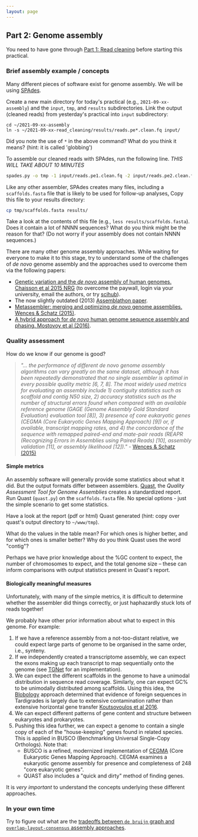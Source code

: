 ```yaml
---
layout: page
---
```


## Part 2: Genome assembly

You need to have gone through [Part 1: Read cleaning](read-cleaning) before starting this practical.

### Brief assembly example / concepts

Many different pieces of software exist for genome assembly. We will be using [SPAdes](https://cab.spbu.ru/software/spades/).

Create a new main directory for today's practical (e.g., `2021-09-xx-assembly`) and the `input`, `tmp`, and `results` subdirectories. Link the output (cleaned reads) from yesterday's practical into `input` subdirectory:

```
cd ~/2021-09-xx-assembly
ln -s ~/2021-09-xx-read_cleaning/results/reads.pe*.clean.fq input/
```

Did you note the use of `*` in the above command? What do you think it means? (hint: it is called 'globbing')

To assemble our cleaned reads with SPAdes, run the following line. *THIS WILL TAKE ABOUT 10 MINUTES*

```bash
spades.py -o tmp -1 input/reads.pe1.clean.fq -2 input/reads.pe2.clean.fq
```

Like any other assembler, SPAdes creates many files, including a `scaffolds.fasta` file that is likely to be used for follow-up analyses[.](../../data/reference_assembly/output/scaffolds.fasta.gz?raw=true) Copy this file to your results directory:

```bash
cp tmp/scaffolds.fasta results/
```

Take a look at the contents of this file (e.g., `less results/scaffolds.fasta`). Does it contain a lot of NNNN sequences? What do you think might be the reason for that? (Do not worry if your assembly does not contain NNNN sequences.)

There are many other genome assembly approaches. While waiting for everyone to make it to this stage, try to understand some of the challenges of *de novo* genome assembly and the approaches used to overcome them via the following papers:

 * [Genetic variation and the *de novo* assembly of human genomes. Chaisson  et al 2015 NRG](https://www.nature.com/articles/nrg3933) (to overcome the paywall, login via your university, email the authors, or try [scihub](http://en.wikipedia.org/wiki/Sci-Hub)).
 * The now slightly outdated (2013) [Assemblathon paper](http://gigascience.biomedcentral.com/articles/10.1186/2047-217X-2-10).
 * [Metassembler: merging and optimizing *de novo* genome assemblies. Wences & Schatz (2015)](http://genomebiology.biomedcentral.com/articles/10.1186/s13059-015-0764-4).
 * [A hybrid approach for *de novo* human genome sequence assembly and phasing. Mostovoy et al (2016)](https://www.nature.com/articles/nmeth.3865).


### Quality assessment

How do we know if our genome is good?

> *"... the performance of different *de novo* genome assembly algorithms can vary greatly on the same dataset, although it has been repeatedly demonstrated that no single assembler is optimal in every possible quality metric [6, 7, 8]. The most widely used metrics for evaluating an assembly include 1) contiguity statistics such as scaffold and contig N50 size, 2) accuracy statistics such as the number of structural errors found when compared with an available reference genome (GAGE (Genome Assembly Gold Standard Evaluation) evaluation tool [8]), 3) presence of core eukaryotic genes (CEGMA (Core Eukaryotic Genes Mapping Approach) [9]) or, if available, transcript mapping rates, and 4) the concordance of the sequence with remapped paired-end and mate-pair reads (REAPR (Recognizing Errors in Assemblies using Paired Reads) [10], assembly validation [11], or assembly likelihood [12])."* -  [Wences & Schatz (2015)](http://genomebiology.biomedcentral.com/articles/10.1186/s13059-015-0764-4)



#### Simple metrics

An assembly software will generally provide some statistics about what it did. But the output formats differ between assemblers. [Quast](http://quast.sourceforge.net/quast), the *Quality Assessment Tool for Genome Assemblies* creates a standardized report. Run Quast (`quast.py`) on the `scaffolds.fasta` file. No special options - just the simple scenario to get some statistics.

Have a look at the report (pdf or html) Quast generated (hint: copy over quast's output directory to `~/www/tmp`).

What do the values in the table mean? For which ones is higher better, and for which ones is smaller better? Why do you think Quast uses the word "contig"?

Perhaps we have prior knowledge about the %GC content to expect, the number of chromosomes to expect, and the total genome size – these can inform comparisons with output statistics present in Quast's report.


#### Biologically meaningful measures

Unfortunately, with many of the simple metrics, it is difficult to determine whether the assembler did things correctly, or just haphazardly stuck lots of reads together!

We probably have other prior information about what to expect in this genome. For example:
 1. If we have a reference assembly from a not-too-distant relative, we could expect large parts of genome to be organised in the same order, i.e., synteny.
 2. If we independently created a transcriptome assembly, we can expect  the exons making up each transcript to map sequentially onto the genome (see [TGNet](http://github.com/ksanao/TGNet) for an implementation).
 3. We can expect the different scaffolds in the genome to have a unimodal distribution in sequence read coverage. Similarly, one can expect GC% to be unimodally distributed among scaffolds. Using this idea, the [Blobology](https://github.com/sujaikumar/assemblage) approach determined that evidence of foreign sequences in Tardigrades is largely due to extensive contamination rather than extensive horizontal gene transfer [Koutsovoulos et al 2016](http://www.pnas.org/content/113/18/5053).
 4. We can expect different patterns of gene content and structure between eukaryotes and prokaryotes.
 5. Pushing this idea further, we can expect a genome to contain a single copy of each of the "house-keeping" genes found in related species. This is applied in BUSCO (Benchmarking Universal Single-Copy Orthologs). Note that:
    * BUSCO is a refined, modernized implementation of [CEGMA]("http://korflab.ucdavis.edu/Datasets/cegma/") (Core Eukaryotic Genes Mapping Approach). CEGMA examines a eukaryotic genome assembly for presence and completeness of 248 "core eukaryotic genes".
    * QUAST also includes a "quick and dirty" method of finding genes.

It is *very important* to understand the concepts underlying these different approaches.

### In your own time

Try to figure out what are the [tradeoffs between `de bruijn` graph and `overlap-layout-consensus` assembly approaches](https://www.nature.com/articles/nrg3367).
